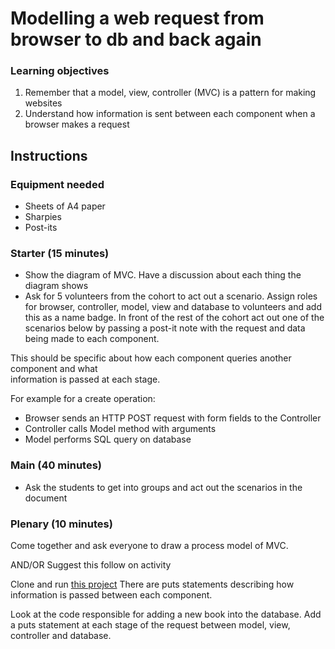 # Modelling a web request from browser to db and back again

### Learning objectives

1) Remember that a model, view, controller (MVC) is a pattern for making websites
2) Understand how information is sent between each component when a browser makes a request

## Instructions

### Equipment needed
- Sheets of A4 paper
- Sharpies
- Post-its

### Starter (15 minutes)

* Show the diagram of MVC. Have a discussion about each thing the diagram shows
* Ask for 5 volunteers from the cohort to act out a scenario. Assign roles for browser, controller, model, view and database 
to volunteers and add this as a name badge. In front of the rest of the cohort act out one of the 
scenarios below by passing a post-it note with the request and data being made to each component. 

This should be specific about how each component queries another component and what  
information is passed at each stage. 

For example for a create operation:

 - Browser sends an HTTP POST request with form fields to the Controller
 - Controller calls Model method with arguments
 - Model performs SQL query on database


### Main (40 minutes)

* Ask the students to get into groups and act out the scenarios in the document

### Plenary (10 minutes)

Come together and ask everyone to draw a process model of MVC. 

AND/OR Suggest this follow on activity

Clone and run [this project](https://github.com/makersacademy/mvc-example)
There are puts statements describing how information is passed between each component.

Look at the code responsible for adding a new book into the database. 
Add a puts statement at each stage of the request between model, view, controller
and database. 
